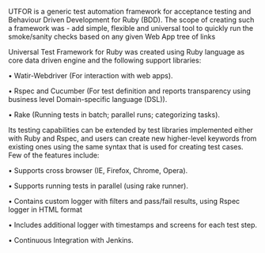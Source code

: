 UTFOR is a generic test automation framework for acceptance testing and Behaviour Driven Development for Ruby (BDD).
The scope of creating such a framework was - add simple, flexible and universal tool to quickly run the smoke/sanity checks based on any given Web App tree of links

Universal Test Framework for Ruby was created using Ruby language as core data driven engine and the following support libraries: 

• Watir-Webdriver (For interaction with web apps).

• Rspec and Cucumber (For test definition and reports transparency using business level Domain-specific language (DSL)).

• Rake (Running tests in batch; parallel runs; categorizing tasks). 



Its testing capabilities can be extended by test libraries implemented either with Ruby and Rspec, and users can create new higher-level keywords from existing ones using the same syntax that is used for creating test cases. 
Few of the features include:


• Supports cross browser (IE, Firefox, Chrome, Opera).


• Supports running tests in parallel (using rake runner).


• Contains custom logger with filters and pass/fail results, using Rspec logger in HTML format 


• Includes additional logger with timestamps and screens for each test step.


• Continuous Integration with Jenkins. 
